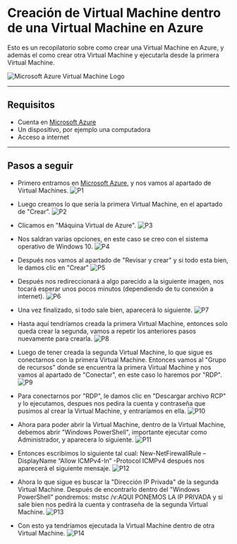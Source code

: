 # Creación de Virtual Machine dentro de una Virtual Machine en Azure

Esto es un recopilatorio sobre como crear una Virtual Machine en Azure, y además el como crear otra Virtual Machine y ejecutarla desde la primera Virtual Machine.

![Microsoft Azure Virtual Machine Logo](https://github.com/DagonNR/VM-dentro-de-una-VM/blob/main/imagenes/Azure-VM-Logo.png)

---

## Requisitos
- Cuenta en [Microsoft Azure](portal.azure.com)
- Un dispositivo, por ejemplo una computadora
- Acceso a internet

---

## Pasos a seguir

- Primero entramos en [Microsoft Azure](portal.azure.com), y nos vamos al apartado de Virtual Machines.
![P1](https://github.com/DagonNR/VM-dentro-de-una-VM/blob/main/imagenes/P1.png)

- Luego creamos lo que sería la primera Virtual Machine, en el apartado de "Crear".
![P2](https://github.com/DagonNR/VM-dentro-de-una-VM/blob/main/imagenes/P2.png)

- Clicamos en "Máquina Virtual de Azure".
![P3](https://github.com/DagonNR/VM-dentro-de-una-VM/blob/main/imagenes/P3.png)

- Nos saldran varias opciones, en este caso se creo con el sistema operativo de Windows 10.
![P4](https://github.com/DagonNR/VM-dentro-de-una-VM/blob/main/imagenes/P4.png)

- Después nos vamos al apartado de "Revisar y crear" y si todo esta bien, le damos clic en "Crear"
![P5](https://github.com/DagonNR/VM-dentro-de-una-VM/blob/main/imagenes/P5.png)

- Después nos redireccionará a algo parecido a la siguiente imagen, nos tocará esperar unos pocos minutos (dependiendo de tu conexión a internet).
![P6](https://github.com/DagonNR/VM-dentro-de-una-VM/blob/main/imagenes/P6.png)

- Una vez finalizado, si todo sale bien, aparecerá lo siguiente.
![P7](https://github.com/DagonNR/VM-dentro-de-una-VM/blob/main/imagenes/P7.png)

- Hasta aquí tendríamos creada la primera Virtual Machine, entonces solo queda crear la segunda, vamos a repetir los anteriores pasos nuevamente para crearla.
![P8](https://github.com/DagonNR/VM-dentro-de-una-VM/blob/main/imagenes/P8.png)

- Luego de tener creada la segunda Virtual Machine, lo que sigue es conectarnos con la primera Virtual Machine. Entonces vamos al "Grupo de recursos" donde se encuentra la primera Virtual Machine y nos vamos al apartado de "Conectar", en este caso lo haremos por "RDP".
![P9](https://github.com/DagonNR/VM-dentro-de-una-VM/blob/main/imagenes/P9.png)

- Para conectarnos por "RDP", le damos clic en "Descargar archivo RCP" y lo ejecutamos, despues nos pedira la cuenta y contraseña que pusimos al crear la Virtual Machine, y entraríamos en ella.
![P10](https://github.com/DagonNR/VM-dentro-de-una-VM/blob/main/imagenes/P10.png)

- Ahora para poder abrir la Virtual Machine, dentro de la Virtual Machine, debemos abrir "Windows PowerShell", importante ejecutar como Administrador, y aparecera lo siguiente.
![P11](https://github.com/DagonNR/VM-dentro-de-una-VM/blob/main/imagenes/P11.png)

- Entonces escribimos lo siguiente tal cual: New-NetFirewallRule –DisplayName “Allow ICMPv4-In” -Protocol ICMPv4 después nos aparecerá el siguiente mensaje.
![P12](https://github.com/DagonNR/VM-dentro-de-una-VM/blob/main/imagenes/P12.png)

- Ahora lo que sigue es buscar la "Dirección IP Privada" de la segunda Virtual Machine. Después de encontrarlo dentro del "Windows PowerShell" pondremos: mstsc /v:AQUI PONEMOS LA IP PRIVADA y si sale bien nos pedirá la cuenta y contraseña de la segunda Virtual Machine.
![P13](https://github.com/DagonNR/VM-dentro-de-una-VM/blob/main/imagenes/P13.png)

- Con esto ya tendríamos ejecutada la Virtual Machine dentro de otra Virtual Machine.
![P14](https://github.com/DagonNR/VM-dentro-de-una-VM/blob/main/imagenes/P14.png)
